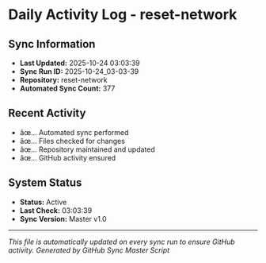 ﻿# Daily Activity Log - reset-network

## Sync Information
- **Last Updated:** 2025-10-24 03:03:39
- **Sync Run ID:** 2025-10-24_03-03-39
- **Repository:** reset-network
- **Automated Sync Count:** 377

## Recent Activity
- âœ… Automated sync performed
- âœ… Files checked for changes
- âœ… Repository maintained and updated
- âœ… GitHub activity ensured

## System Status
- **Status:** Active
- **Last Check:** 03:03:39
- **Sync Version:** Master v1.0

---
*This file is automatically updated on every sync run to ensure GitHub activity.*
*Generated by GitHub Sync Master Script*
